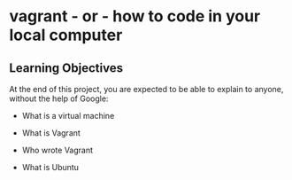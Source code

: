 # vagrant - or - how to code in your local computer

## Learning Objectives


At the end of this project, you are expected to be able to explain to anyone, without the help of Google:

* What is a virtual machine

* What is Vagrant

* Who wrote Vagrant

* What is Ubuntu
